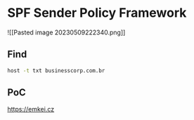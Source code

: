 # SPF Sender Policy Framework
![[Pasted image 20230509222340.png]]

## Find
```bash
host -t txt businesscorp.com.br
```

## PoC
https://emkei.cz